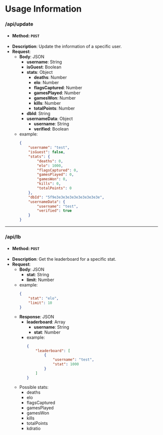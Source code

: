 # Usage Information

### /api/update

-  #### **Method**: `POST`
-   **Description**: Update the information of a specific user.
-   **Request**:
    -   **Body**: JSON
        -   **username**: String
        -   **isGuest**: Boolean
        -   **stats**: Object
            -   **deaths**: Number
            -   **elo**: Number
            -   **flagsCaptured**: Number
            -   **gamesPlayed**: Number
            -   **gamesWon**: Number
            -   **kills**: Number
            -   **totalPoints**: Number
        -   **dbId**: String
        -   **usernameData**: Object
            -   **username**: String
            -   **verified**: Boolean
    - example:
        ```json
        {
            "username": "test",
            "isGuest": false,
            "stats": {
                "deaths": 0,
                "elo": 1000,
                "flagsCaptured": 0,
                "gamesPlayed": 0,
                "gamesWon": 0,
                "kills": 0,
                "totalPoints": 0
            },
            "dbId": "5f9e3e3e3e3e3e3e3e3e3e3e",
            "usernameData": {
                "username": "test",
                "verified": true
            }
        }
        ```
---
### /api/lb
- #### **Method**: `POST`
- **Description**: Get the leaderboard for a specific stat.
- **Request**:
    - **Body**: JSON
        - **stat**: String
        - **limit**: Number
    - example:
        ```json
        {
            "stat": "elo",
            "limit": 10
        }
        ```
    - **Response**: JSON
        - **leaderboard**: Array
            - **username**: String
            - **stat**: Number
        - example:
            ```json
            {
                "leaderboard": [
                    {
                        "username": "test",
                        "stat": 1000
                    }
                ]
            }
            ```
    - Possible stats:
        - deaths
        - elo
        - flagsCaptured
        - gamesPlayed
        - gamesWon
        - kills
        - totalPoints
        - kdratio